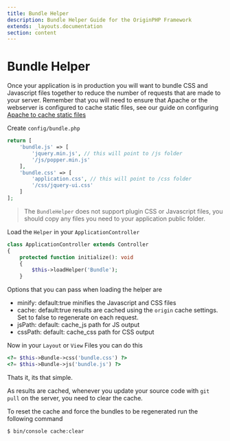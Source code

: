 ```yaml
---
title: Bundle Helper
description: Bundle Helper Guide for the OriginPHP Framework
extends: _layouts.documentation
section: content
---
```

# Bundle Helper

Once your application is in production you will want to bundle CSS and Javascript files together to reduce the number of requests that are made to your server. Remember that you will need to ensure that Apache or the webserver is configured to cache static files, see our guide on configuring [Apache to cache static files](/docs/development/deployment)

Create `config/bundle.php`

```php
return [
    'bundle.js' => [
        'jquery.min.js', // this will point to /js folder
        '/js/popper.min.js'
    ],
    'bundle.css' => [
        'application.css', // this will point to /css folder
        '/css/jquery-ui.css'
    ]
];
```

> The `BundleHelper` does not support plugin CSS or Javascript files, you should copy any files you need to your application public folder.

Load the `Helper` in your `ApplicationController`

```php
class ApplicationController extends Controller
{
    protected function initialize(): void
    {
        $this->loadHelper('Bundle');
    }
```

Options that you can pass when loading the helper are

- minify: default:true minifies the Javascript and CSS files
- cache: default:true results are cached using the `origin` cache settings. Set to false to regenerate on each request.
- jsPath: default: cache_js path for JS output
- cssPath: default: cache_css path for CSS output

Now in your `Layout` or `View` Files you can do this

```php
<?= $this->Bundle->css('bundle.css') ?>
<?= $this->Bundle->js('bundle.js') ?>
```

Thats it, its that simple. 

As results are cached, whenever you update your source code with `git pull` on the server, you need to clear the cache.

To reset the cache and force the bundles to be regenerated run the following command

```bash
$ bin/console cache:clear
```